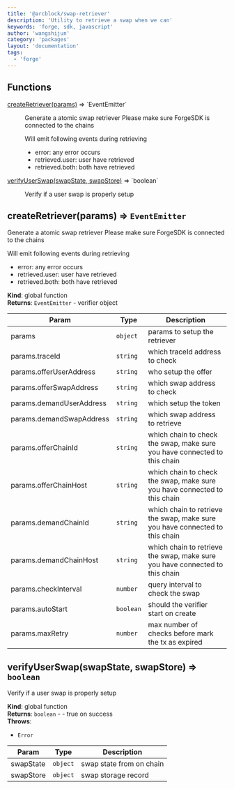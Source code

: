 ```yaml
---
title: '@arcblock/swap-retriever'
description: 'Utility to retrieve a swap when we can'
keywords: 'forge, sdk, javascript'
author: 'wangshijun'
category: 'packages'
layout: 'documentation'
tags:
  - 'forge'
---
```



## Functions

<dl>
<dt><a href="#createRetriever">createRetriever(params)</a> ⇒ `EventEmitter`</dt>
<dd><p>Generate a atomic swap retriever
Please make sure ForgeSDK is connected to the chains</p>
<p>Will emit following events during retrieving</p>
<ul>
<li>error: any error occurs</li>
<li>retrieved.user: user have retrieved</li>
<li>retrieved.both: both have retrieved</li>
</ul>
</dd>
<dt><a href="#verifyUserSwap">verifyUserSwap(swapState, swapStore)</a> ⇒ `boolean`</dt>
<dd><p>Verify if a user swap is properly setup</p>
</dd>
</dl>


## createRetriever(params) ⇒ `EventEmitter`

Generate a atomic swap retriever
Please make sure ForgeSDK is connected to the chains

Will emit following events during retrieving

* error: any error occurs
* retrieved.user: user have retrieved
* retrieved.both: both have retrieved

**Kind**: global function  
**Returns**: `EventEmitter` - verifier object  

| Param                    | Type      | Description                                                                  |
| ------------------------ | --------- | ---------------------------------------------------------------------------- |
| params                   | `object`  | params to setup the retriever                                                |
| params.traceId           | `string`  | which traceId address to check                                               |
| params.offerUserAddress  | `string`  | who setup the offer                                                          |
| params.offerSwapAddress  | `string`  | which swap address to check                                                  |
| params.demandUserAddress | `string`  | which setup the token                                                        |
| params.demandSwapAddress | `string`  | which swap address to retrieve                                               |
| params.offerChainId      | `string`  | which chain to check the swap, make sure you have connected to this chain    |
| params.offerChainHost    | `string`  | which chain to check the swap, make sure you have connected to this chain    |
| params.demandChainId     | `string`  | which chain to retrieve the swap, make sure you have connected to this chain |
| params.demandChainHost   | `string`  | which chain to retrieve the swap, make sure you have connected to this chain |
| params.checkInterval     | `number`  | query interval to check the swap                                             |
| params.autoStart         | `boolean` | should the verifier start on create                                          |
| params.maxRetry          | `number`  | max number of checks before mark the tx as expired                           |


## verifyUserSwap(swapState, swapStore) ⇒ `boolean`

Verify if a user swap is properly setup

**Kind**: global function  
**Returns**: `boolean` - - true on success  
**Throws**:

* `Error` 

| Param     | Type     | Description              |
| --------- | -------- | ------------------------ |
| swapState | `object` | swap state from on chain |
| swapStore | `object` | swap storage record      |

  